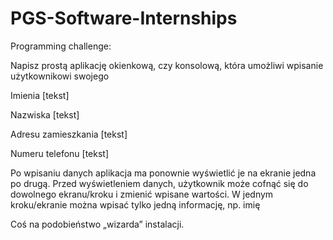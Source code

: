 # PGS-Software-Internships

Programming challenge: 



Napisz prostą aplikację okienkową, czy konsolową, która umożliwi wpisanie użytkownikowi swojego


Imienia [tekst]

Nazwiska [tekst]

Adresu zamieszkania [tekst]

Numeru telefonu [tekst]
 
 
 
Po wpisaniu danych aplikacja ma ponownie wyświetlić je na ekranie jedna po drugą.
Przed wyświetleniem danych, użytkownik może cofnąć się do dowolnego ekranu/kroku i zmienić wpisane wartości.
W jednym kroku/ekranie można wpisać tylko jedną informację, np. imię
 
 
Coś na podobieństwo „wizarda” instalacji.
